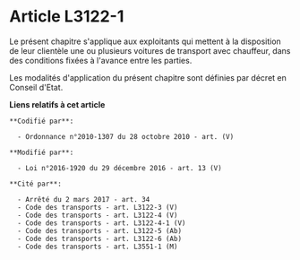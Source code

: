 # Article L3122-1

Le présent chapitre s'applique aux exploitants qui mettent à la disposition de leur clientèle une ou plusieurs voitures de
transport avec chauffeur, dans des conditions fixées à l'avance entre les parties. 

Les modalités d'application du présent chapitre sont définies par décret en Conseil d'Etat.

**Liens relatifs à cet article**

	**Codifié par**:

	  - Ordonnance n°2010-1307 du 28 octobre 2010 - art. (V)

	**Modifié par**:

	  - Loi n°2016-1920 du 29 décembre 2016 - art. 13 (V)

	**Cité par**:

	  - Arrêté du 2 mars 2017 - art. 34
	  - Code des transports - art. L3122-3 (V)
	  - Code des transports - art. L3122-4 (V)
	  - Code des transports - art. L3122-4-1 (V)
	  - Code des transports - art. L3122-5 (Ab)
	  - Code des transports - art. L3122-6 (Ab)
	  - Code des transports - art. L3551-1 (M)
